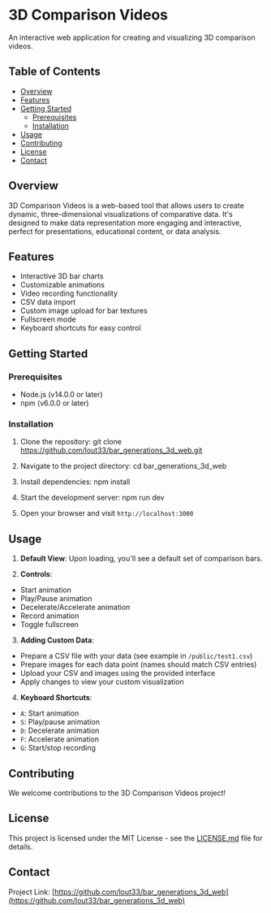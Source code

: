 # 3D Comparison Videos

An interactive web application for creating and visualizing 3D comparison videos.

## Table of Contents

- [Overview](#overview)
- [Features](#features)
- [Getting Started](#getting-started)
  - [Prerequisites](#prerequisites)
  - [Installation](#installation)
- [Usage](#usage)
- [Contributing](#contributing)
- [License](#license)
- [Contact](#contact)

## Overview

3D Comparison Videos is a web-based tool that allows users to create dynamic, three-dimensional visualizations of comparative data. It's designed to make data representation more engaging and interactive, perfect for presentations, educational content, or data analysis.

## Features

- Interactive 3D bar charts
- Customizable animations
- Video recording functionality
- CSV data import
- Custom image upload for bar textures
- Fullscreen mode
- Keyboard shortcuts for easy control

## Getting Started

### Prerequisites

- Node.js (v14.0.0 or later)
- npm (v6.0.0 or later)

### Installation

1. Clone the repository:
git clone https://github.com/lout33/bar_generations_3d_web.git


2. Navigate to the project directory:
cd bar_generations_3d_web


3. Install dependencies:
npm install



4. Start the development server:
npm run dev



5. Open your browser and visit `http://localhost:3000`

## Usage

1. **Default View**: Upon loading, you'll see a default set of comparison bars.

2. **Controls**:
- Start animation
- Play/Pause animation
- Decelerate/Accelerate animation
- Record animation
- Toggle fullscreen

3. **Adding Custom Data**:
- Prepare a CSV file with your data (see example in `/public/test1.csv`)
- Prepare images for each data point (names should match CSV entries)
- Upload your CSV and images using the provided interface
- Apply changes to view your custom visualization

4. **Keyboard Shortcuts**:
- `A`: Start animation
- `S`: Play/pause animation
- `D`: Decelerate animation
- `F`: Accelerate animation
- `G`: Start/stop recording

## Contributing

We welcome contributions to the 3D Comparison Videos project!

## License

This project is licensed under the MIT License - see the [LICENSE.md](LICENSE.md) file for details.

## Contact

Project Link: [https://github.com/lout33/bar_generations_3d_web](https://github.com/lout33/bar_generations_3d_web)



